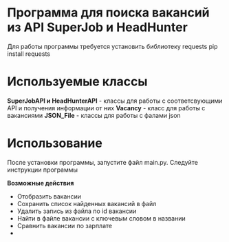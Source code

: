 # Программа для поиска вакансий из API SuperJob и HeadHunter
Для работы программы требуется установить библиотеку requests
pip install requests

# Используемые классы

**SuperJobAPI и HeadHunterAPI** - классы для работы с соответсвующими API и получения информации от них
**Vacancy** - класс для работы с вакансиями
**JSON_File** - классы для работы с фалами json

# Использование

После установки программы, запустите файл main.py.
Следуйте инструкции программы

**Возможные действия**
* Отобразить вакансии
* Сохранить список найденных вакансий в файл
* Удалить запись из файла по id вакансии
* Найти в файле вакансии с ключевым словом в названии
* Сравнить вакансии по зарплате
* 
